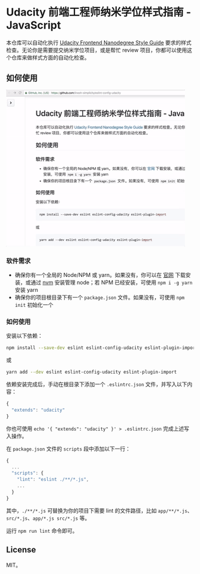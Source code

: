 # Udacity 前端工程师纳米学位样式指南 - JavaScript

本仓库可以自动化执行 [Udacity Frontend Nanodegree Style Guide][] 要求的样式检查。无论你是需要提交纳米学位项目，或是帮忙 review 项目，你都可以使用这个仓库来做样式方面的自动化检查。

## 如何使用

![readme-instructors](./readme-instructor.gif)

### 软件需求

* 确保你有一个全局的 Node/NPM 或 yarn。如果没有，你可以在 [官网][Nodejs.org] 下载安装，或通过 [nvm][] 安装管理 node；若 NPM 已经安装，可使用 `npm i -g yarn` 安装 yarn
* 确保你的项目根目录下有一个 `package.json` 文件。如果没有，可使用 `npm init` 初始化一个

### 如何使用

安装以下依赖：

```bash
npm install --save-dev eslint eslint-config-udacity eslint-plugin-import
```

或

```bash
yarn add --dev eslint eslint-config-udacity eslint-plugin-import
```

依赖安装完成后，手动在根目录下添加一个 `.eslintrc.json` 文件，并写入以下内容：

```js
{
  "extends": "udacity"
}
```

你也可使用 `echo '{ "extends": "udacity" }' > .eslintrc.json` 完成上述写入操作。

在 `package.json` 文件的 `scripts` 段中添加以下一行：

```js
{
  ...
  "scripts": {
    "lint": "eslint ./**/*.js",
    ...
  }
}
```

其中，`./**/*.js` 可替换为你的项目下需要 lint 的文件路径，比如 `app/**/*.js`、`src/*.js`、`app/*.js src/*.js` 等。

运行 `npm run lint` 命令即可。

## License

MIT。

[Udacity Frontend Nanodegree Style Guide]: http://udacity.github.io/frontend-nanodegree-styleguide/javascript.html
[Nodejs.org]: https://nodejs.org/en/
[nvm]: https://github.com/creationix/nvm
